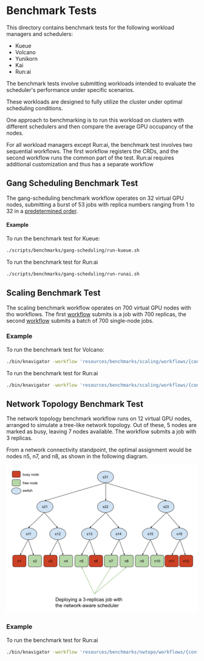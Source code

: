 # Benchmark Tests

This directory contains benchmark tests for the following workload managers and schedulers:

- Kueue
- Volcano
- Yunikorn
- Kai
- Run:ai

The benchmark tests involve submitting workloads intended to evaluate the scheduler's performance under specific scenarios.

These workloads are designed to fully utilize the cluster under optimal scheduling conditions.

One approach to benchmarking is to run this workload on clusters with different schedulers and then compare the average GPU occupancy of the nodes.

For all workload managers except Run:ai, the benchmark test involves two sequential workflows. The first workflow registers the CRDs, and the second workflow runs the common part of the test.
Run:ai requires additional customization and thus has a separate workflow

## Gang Scheduling Benchmark Test

The gang-scheduling benchmark workflow operates on 32 virtual GPU nodes, submitting a burst of 53 jobs with replica numbers ranging from 1 to 32 in a [predetermined order](gang-scheduling/workflows/run-test.yaml).

#### Example

To run the benchmark test for Kueue:

```bash
./scripts/benchmarks/gang-scheduling/run-kueue.sh
```

To run the benchmark test for Run:ai

```bash
./scripts/benchmarks/gang-scheduling/run-runai.sh
```

## Scaling Benchmark Test

The scaling benchmark workflow operates on 700 virtual GPU nodes with tho workflows. The first [workflow](scaling/workflows/run-test-multi.yaml) submits is a job with 700 replicas, the second [workflow](scaling/workflows/run-test-single.yaml) submits a batch of 700 single-node jobs.

### Example

To run the benchmark test for Volcano:

```bash
./bin/knavigator -workflow 'resources/benchmarks/scaling/workflows/{config-nodes.yaml,config-volcano.yaml,run-test-multi.yaml}'
```

To run the benchmark test for Run:ai

```bash
./bin/knavigator -workflow 'resources/benchmarks/scaling/workflows/{config-nodes.yaml,config-runai.yaml,runai-test-single.yaml}'
```

## Network Topology Benchmark Test

The network topology benchmark workflow runs on 12 virtual GPU nodes, arranged to simulate a tree-like network topology.
Out of these, 5 nodes are marked as busy, leaving 7 nodes available. The workflow submits a job with 3 replicas.

From a network connectivity standpoint, the optimal assignment would be nodes n5, n7, and n8, as shown in the following diagram.

![network aware scheduling](../../docs/assets/network-aware-scheduling.png)

### Example

To run the benchmark test for Run:ai

```bash
./bin/knavigator -workflow 'resources/benchmarks/nwtopo/workflows/{config-nodes.yaml,runai-test.yaml}'
```
